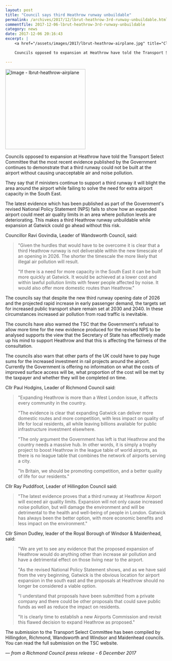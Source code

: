 ```yaml
---
layout: post
title: "Council says third Heathrow runway unbuildable"
permalink: /archives/2017/12/lbrut-heathrow-3rd-runway-unbuildable.html
commentfile: 2017-12-06-lbrut-heathrow-3rd-runway-unbuildable
category: news
date: 2017-12-06 20:16:43
excerpt: |
    <a href="/assets/images/2017/lbrut-heathrow-airplane.jpg" title="Click for a larger image"><img src="/assets/images/2017/lbrut-heathrow-airplane-thumb.jpg" width="150" alt="Image - lbrut-heathrow-airplane"  class="photo right"/></a>

    Councils opposed to expansion at Heathrow have told the Transport Select Committee that the most recent evidence published by the Government continues to demonstrate that a third runway could not be built at the airport without causing unacceptable air and noise pollution.

---
```


<a href="/assets/images/2017/lbrut-heathrow-airplane.jpg" title="Click for a larger image"><img src="/assets/images/2017/lbrut-heathrow-airplane-thumb.jpg" width="250" alt="Image - lbrut-heathrow-airplane"  class="photo right"/></a>

Councils opposed to expansion at Heathrow have told the Transport Select Committee that the most recent evidence published by the Government continues to demonstrate that a third runway could not be built at the airport without causing unacceptable air and noise pollution.

They say that if ministers continue to support a third runway it will blight the area around the airport while failing to solve the need for extra airport capacity in the South East.

The latest evidence which has been published as part of the Government's revised National Policy Statement (NPS) fails to show how an expanded airport could meet air quality limits in an area where pollution levels are deteriorating. This makes a third Heathrow runway unbuildable while expansion at Gatwick could go ahead without this risk.

Councillor Ravi Govindia, Leader of Wandsworth Council, said:

> "Given the hurdles that would have to be overcome it is clear that a third Heathrow runway is not deliverable within the new timescale of an opening in 2026. The shorter the timescale the more likely that illegal air pollution will result.
>
>  "If there is a need for more capacity in the South East it can be built more quickly at Gatwick. It would be achieved at a lower cost and within lawful pollution limits with fewer people affected by noise. It would also offer more domestic routes than Heathrow."

The councils say that despite the new third runway opening date of 2026 and the projected rapid increase in early passenger demand, the targets set for increased public transport share remain set at 2030 and 2040. In these circumstances increased air pollution from road traffic is inevitable.

The councils have also warned the TSC that the Government's refusal to allow more time for the new evidence produced for the revised NPS to be analysed supports the view that the Secretary of State has effectively made up his mind to support Heathrow and that this is affecting the fairness of the consultation.

The councils also warn that other parts of the UK could have to pay huge sums for the increased investment in rail projects around the airport. Currently the Government is offering no information on what the costs of improved surface access will be, what proportion of the cost will be met by the taxpayer and whether they will be completed on time.

Cllr Paul Hodgins, Leader of Richmond Council said:

> "Expanding Heathrow is more than a West London issue, it affects every community in the country.
>
>  "The evidence is clear that expanding Gatwick can deliver more domestic routes and more competition, with less impact on quality of life for local residents, all while leaving billions available for public infrastructure investment elsewhere.
>
>  "The only argument the Government has left is that Heathrow and the country needs a massive hub. In other words, it is simply a trophy project to boost Heathrow in the league table of world airports, as there is no league table that combines the network of airports serving a city.
>
>  "In Britain, we should be promoting competition, and a better quality of life for our residents."
>
 Cllr Ray Puddifoot, Leader of Hillingdon Council said:

> "The latest evidence proves that a third runway at Heathrow Airport will exceed air quality limits. Expansion will not only cause increased noise pollution, but will damage the environment and will be detrimental to the health and well-being of people in London. Gatwick has always been the better option, with more economic benefits and less impact on the environment."

Cllr Simon Dudley, leader of the Royal Borough of Windsor & Maidenhead, said:

> "We are yet to see any evidence that the proposed expansion of Heathrow would do anything other than increase air pollution and have a detrimental effect on those living near to the airport.
>
>  "As the revised National Policy Statement shows, and as we have said from the very beginning, Gatwick is the obvious location for airport expansion in the south east and the proposals at Heathrow should no longer be considered a viable option.
>
>  "I understand that proposals have been submitted from a private company and there could be other proposals that could save public funds as well as reduce the impact on residents.
>
>  "It is clearly time to establish a new Airports Commission and revisit this flawed decision to expand Heathrow as proposed."
>
 The submission to the Transport Select Committee has been compiled by Hillingdon, Richmond, Wandsworth and Windsor and Maidenhead councils. You can read the full submission on the TSC website.

<cite>— from a Richmond Council press release - 6 December 2017</cite>
